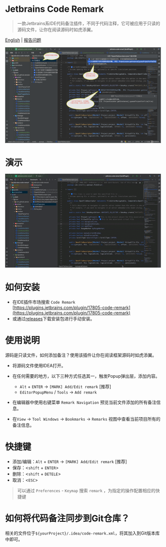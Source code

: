 # Jetbrains Code Remark

> 一款Jetbrains系IDE代码备注插件，不同于代码注释，它可被应用于只读的源码文件，让你在阅读源码时如虎添翼。

[English](./README.md) | [报告问题](https://github.com/wenzewoo/jetbrains-code-remark/issues)

![](./screenshots/example_CN.png)

# 演示

![](./screenshots/example.gif)

# 如何安装

- 在IDE插件市场搜索 `Code Remark`
  [https://plugins.jetbrains.com/plugin/17805-code-remark](https://plugins.jetbrains.com/plugin/17805-code-remark)
- 或通过[releases](https://github.com/wenzewoo/jetbrains-code-remark/releases)下载安装包进行手动安装。

# 使用说明

源码是只读文件，如何添加备注？使用该插件让你在阅读框架源码时如虎添翼。

- 将源码文件使用IDEA打开。

- 在任何需要的地方，以下三种方式任选其一，触发Popup弹出层，添加内容。

    - `Alt` + `ENTER` ->  `[MARK] Add/Edit remark` [推荐]
    - `EditorPopupMenu` / `Tools` ->  `Add remark`

- 在编辑器中使用右键菜单 `Remark Navigation` 预览当前文件添加的所有备注信息。

- 在`View` -> `Tool Windows` -> `Bookmarks` -> `Remarks` 视图中查看当前项目所有的备注信息。

# 快捷键

- 添加/编辑：`Alt` + `ENTER` ->  `[MARK] Add/Edit remark` [推荐]
- 保存：<`shift` + `ENTER`>
- 删除：<`shift` + `DETELE`>
- 取消：<`ESC`>

> 可以通过 `Preferences` - `Keymap` 搜索 `remark` ，为指定的操作配置相应的快捷键

# 如何将代码备注同步到Git仓库？

相关的文件位于`${yourProject}/.idea/code-remark.xml`，将其加入到Git版本库中即可。